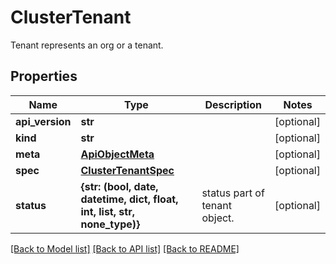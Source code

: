# ClusterTenant

Tenant represents an org or a tenant.
## Properties
Name | Type | Description | Notes
------------ | ------------- | ------------- | -------------
**api_version** | **str** |  | [optional] 
**kind** | **str** |  | [optional] 
**meta** | [**ApiObjectMeta**](ApiObjectMeta.md) |  | [optional] 
**spec** | [**ClusterTenantSpec**](ClusterTenantSpec.md) |  | [optional] 
**status** | **{str: (bool, date, datetime, dict, float, int, list, str, none_type)}** | status part of tenant object. | [optional] 

[[Back to Model list]](../README.md#documentation-for-models) [[Back to API list]](../README.md#documentation-for-api-endpoints) [[Back to README]](../README.md)


